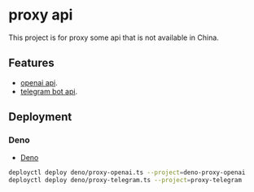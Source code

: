 # proxy api

This project is for proxy some api that is not available in China.

## Features

- [openai api](https://platform.openai.com/docs/api-reference/introduction).
- [telegram bot api](https://core.telegram.org/bots/api).

## Deployment

### Deno

- [Deno](https://dash.deno.com/)

```bash
deployctl deploy deno/proxy-openai.ts --project=deno-proxy-openai
deployctl deploy deno/proxy-telegram.ts --project=proxy-telegram
```

<!-- 
- [Vercel](https://vercel.com)
- Self host
-->

